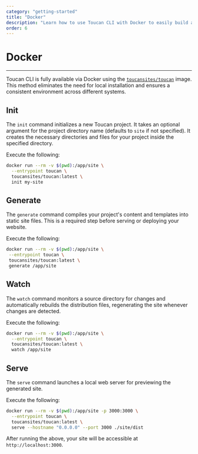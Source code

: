 ```yaml
---
category: "getting-started"
title: "Docker"
description: "Learn how to use Toucan CLI with Docker to easily build and deploy static sites on any system"
order: 6
---
```




# Docker
---

Toucan CLI is fully available via Docker using the [`toucansites/toucan`](https://hub.docker.com/repository/docker/toucansites/toucan/general) image. This method eliminates the need for local installation and ensures a consistent environment across different systems.

## Init

The `init` command initializes a new Toucan project. It takes an optional argument for the project directory name (defaults to `site` if not specified). It creates the necessary directories and files for your project inside the specified directory.

Execute the following:

```sh
docker run --rm -v $(pwd):/app/site \
  --entrypoint toucan \
  toucansites/toucan:latest \
  init my-site
```

## Generate

The `generate` command compiles your project's content and templates into static site files. This is a required step before serving or deploying your website.

Execute the following:

```sh
docker run --rm -v $(pwd):/app/site \
 --entrypoint toucan \
 toucansites/toucan:latest \
 generate /app/site
```

## Watch

The `watch` command monitors a source directory for changes and automatically rebuilds the distribution files, regenerating the site whenever changes are detected.

Execute the following:

```sh
docker run --rm -v $(pwd):/app/site \
  --entrypoint toucan \
  toucansites/toucan:latest \
  watch /app/site
```

## Serve

The `serve` command launches a local web server for previewing the generated site.

Execute the following:

```sh
docker run --rm -v $(pwd):/app/site -p 3000:3000 \
  --entrypoint toucan \
  toucansites/toucan:latest \
  serve --hostname "0.0.0.0" --port 3000 ./site/dist
```

After running the above, your site will be accessible at `http://localhost:3000`.
